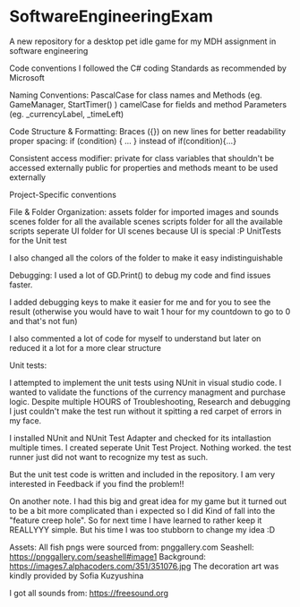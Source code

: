 # SoftwareEngineeringExam
A new repository for a desktop pet idle game for my MDH assignment in software engineering


Code conventions
I followed the C# coding Standards as recommended by Microsoft

Naming Conventions: 
PascalCase for class names and Methods (eg. GameManager, StartTimer() )
camelCase for fields and method Parameters (eg. _currencyLabel, _timeLeft)

Code Structure & Formatting:
Braces ({}) on new lines for better readability
proper spacing: if (condition) { ... } instead of  if(condition){...}

Consistent access modifier: 
private for class variables that shouldn't be accessed externally
public for properties and methods meant to be used externally


Project-Specific conventions

File & Folder Organization:
assets folder for imported images and sounds
scenes folder for all the available scenes
scripts folder for all the available scripts
seperate UI folder for UI scenes because UI is special :P
UnitTests for the Unit test

I also changed all the colors of the folder to make it easy indistinguishable

Debugging:
I used a lot of GD.Print() to debug my code and find issues faster.

I added debugging keys to make it easier for me and for you to see the result (otherwise you would have to wait 1 hour for my countdown to go to 0 and that's not fun)

I also commented a lot of code for myself to understand but later on reduced it a lot for a more clear structure

Unit tests:

I attempted to implement the unit tests using NUnit in visual studio code. I wanted to validate the functions of the currency managment and purchase logic. Despite multiple HOURS of Troubleshooting, Research and debugging I just couldn't make the test run without it spitting a red carpet of errors in my face.

I installed NUnit and NUnit Test Adapter and checked for its intallastion multiple times.
I created seperate Unit Test Project.
Nothing worked. the test runner just did not want to recognize my test as such.

But the unit test code is written and included in the repository.
I am very interested in Feedback if you find the problem!!

On another note. I had this big and great idea for my game but it turned out to be a bit more complicated than i expected so I did Kind of fall into the "feature creep hole". 
So for next time I have learned to rather keep it REALLYYY simple. But his time I was too stubborn to change my idea :D

Assets:
All fish pngs were sourced from: pnggallery.com
Seashell: https://pnggallery.com/seashell#image1
Background: https://images7.alphacoders.com/351/351076.jpg
The decoration art was kindly provided by Sofia Kuzyushina

I got all sounds from: https://freesound.org
